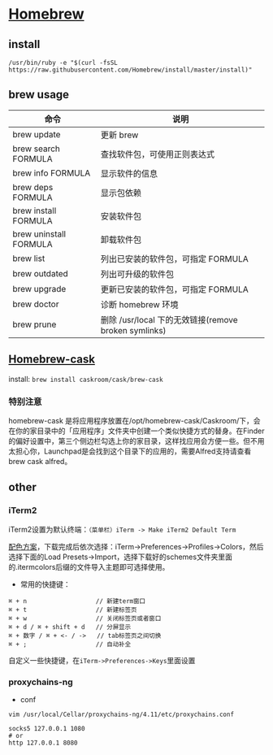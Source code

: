 # [Homebrew](http://brew.sh/index_zh-cn.html)

## install

`/usr/bin/ruby -e "$(curl -fsSL https://raw.githubusercontent.com/Homebrew/install/master/install)"`

## brew usage

| 命令 | 说明 |
| --- | ---- |
|brew update |	更新 brew
|brew search FORMULA |	查找软件包，可使用正则表达式|
|brew info FORMULA |	显示软件的信息|
|brew deps FORMULA |	显示包依赖|
|brew install FORMULA |	安装软件包|
|brew uninstall FORMULA|卸载软件包|
|brew list	|列出已安装的软件包，可指定 FORMULA|
|brew outdated|	列出可升级的软件包|
|brew upgrade	|更新已安装的软件包，可指定 FORMULA|
|brew doctor|	诊断 homebrew 环境|
|brew prune	|删除 /usr/local 下的无效链接(remove broken symlinks)|

## [Homebrew-cask](https://caskroom.github.io/)

install: `brew install caskroom/cask/brew-cask`

### 特别注意

homebrew-cask 是将应用程序放置在/opt/homebrew-cask/Caskroom/下，会在你的家目录中的「应用程序」文件夹中创建一个类似快捷方式的替身。在Finder的偏好设置中，第三个侧边栏勾选上你的家目录，这样找应用会方便一些。但不用太担心你，Launchpad是会找到这个目录下的应用的，需要Alfred支持请查看brew cask alfred。


## other

### iTerm2

iTerm2设置为默认终端：`（菜单栏）iTerm -> Make iTerm2 Default Term`

[配色方案](http://iterm2colorschemes.com/)，下载完成后依次选择：iTerm->Preferences->Profiles->Colors，然后选择下面的Load Presets->Import，选择下载好的schemes文件夹里面的.itermcolors后缀的文件导入主题即可选择使用。

* 常用的快捷键：

```
⌘ + n                   // 新建term窗口
⌘ + t                   // 新建标签页
⌘ + w                   // 关闭标签页或者窗口
⌘ + d / ⌘ + shift + d   // 分屏显示
⌘ + 数字 / ⌘ + <- / ->   // tab标签页之间切换
⌘ + ;                   // 自动补全
```

自定义一些快捷键，在`iTerm->Preferences->Keys`里面设置

### proxychains-ng

* conf

`vim /usr/local/Cellar/proxychains-ng/4.11/etc/proxychains.conf`

```
socks5 127.0.0.1 1080
# or
http 127.0.0.1 8080
```